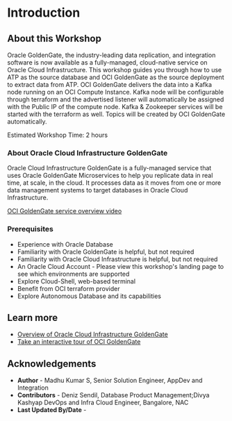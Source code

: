 # Introduction

## About this Workshop

Oracle GoldenGate, the industry-leading data replication, and integration software is now available as a fully-managed, cloud-native service on Oracle Cloud Infrastructure. This workshop guides you through how to use ATP as the source database and OCI GoldenGate as the source deployment to extract data from ATP. OCI GoldenGate delivers the data into a Kafka node running on an OCI Compute Instance. Kafka node will be configurable through terraform and the advertised listener will automatically be assigned with the Public IP of the compute node. Kafka & Zookeeper services will be started with the terraform as well. Topics will be created by OCI GoldenGate automatically.



Estimated Workshop Time: 2 hours

### About Oracle Cloud Infrastructure GoldenGate

Oracle Cloud Infrastructure GoldenGate is a fully-managed service that uses Oracle GoldenGate Microservices to help you replicate data in real time, at scale, in the cloud. It processes data as it moves from one or more data management systems to target databases in Oracle Cloud Infrastructure.

   [OCI GoldenGate service overview video](youtube:m4oloCyQJGM)

### Prerequisites

* Experience with Oracle Database
* Familiarity with Oracle GoldenGate is helpful, but not required
* Familiarity with Oracle Cloud Infrastructure is helpful, but not required
* An Oracle Cloud Account - Please view this workshop's landing page to see which environments are supported
* Explore Cloud-Shell, web-based terminal
* Benefit from OCI terraform provider
* Explore Autonomous Database and its capabilities

## Learn more

* [Overview of Oracle Cloud Infrastructure GoldenGate](https://docs.oracle.com/en/cloud/paas/goldengate-service/using/overview-goldengate.html#GUID-0AF49219-46DC-4BF2-BBFA-64E4D3F557F2)
* [Take an interactive tour of OCI GoldenGate](https://apexapps.oracle.com/pls/apex/f?p=44785:112:0::::P112_CONTENT_ID:29986)

## Acknowledgements
* **Author** - Madhu Kumar S, Senior Solution Engineer, AppDev and Integration 
* **Contributors** -  Deniz Sendil, Database Product Management;Divya Kashyap DevOps and Infra Cloud Engineer, Bangalore, NAC
* **Last Updated By/Date** - 
